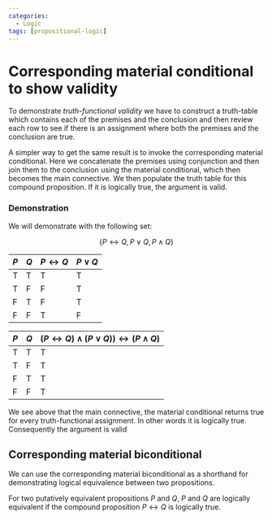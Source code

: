 ```yaml
---
categories:
  - Logic
tags: [propositional-logic]
---
```


# Corresponding material conditional to show validity

To demonstrate _truth-functional validity_ we have to construct a truth-table
which contains each of the premises and the conclusion and then review each row
to see if there is an assignment where both the premises and the conclusion are
true.

A simpler way to get the same result is to invoke the corresponding material
conditional. Here we concatenate the premises using conjunction and then join
them to the conclusion using the material conditional, which then becomes the
main connective. We then populate the truth table for this compound proposition.
If it is logically true, the argument is valid.

### Demonstration

We will demonstrate with the following set:

$$ \{ P \leftrightarrow Q, P \lor Q, P \land Q \} $$

| $P$ | $Q$ | $P \leftrightarrow Q$ | $P \lor Q$ |
| --- | --- | --------------------- | ---------- |
| T   | T   | T                     | T          |
| T   | F   | F                     | T          |
| F   | T   | F                     | T          |
| F   | F   | T                     | F          |

| $P$ | $Q$ | $(P \leftrightarrow Q) \land (P \lor Q)) \leftrightarrow (P \land Q)$ |
| --- | --- | --------------------------------------------------------------------- |
| T   | T   | T                                                                     |
| T   | F   | T                                                                     |
| F   | T   | T                                                                     |
| F   | F   | T                                                                     |

We see above that the main connective, the material conditional returns true for
every truth-functional assignment. In other words it is logically true.
Consequently the argument is valid

## Corresponding material biconditional

We can use the corresponding material biconditional as a shorthand for
demonstrating logical equivalence between two propositions.

For two putatively equivalent propositions $P$ and $Q$, $P$ and $Q$ are
logically equivalent if the compound proposition $P \leftrightarrow Q$ is
logically true.
